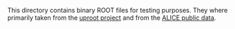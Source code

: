 This directory contains binary ROOT files for testing purposes. They where primarily taken from the [uproot project]() and from the [ALICE public data](http://opendata.cern.ch).
